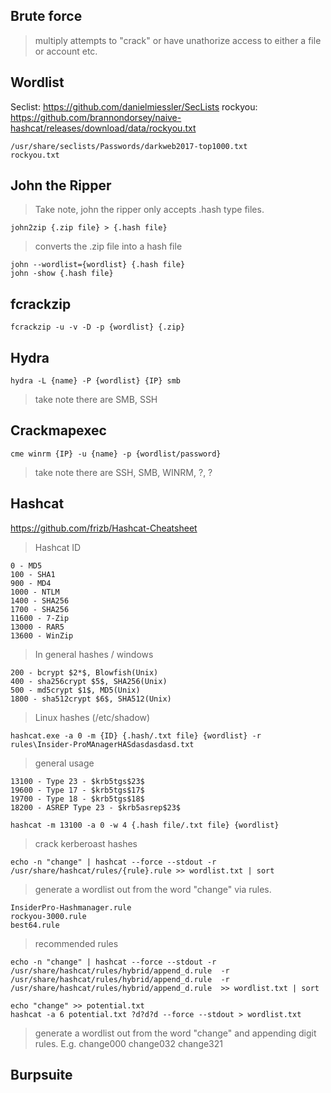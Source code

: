 ## Brute force 
> multiply attempts to "crack" or have unathorize access to either a file or account etc. 

## Wordlist
Seclist: https://github.com/danielmiessler/SecLists
rockyou: https://github.com/brannondorsey/naive-hashcat/releases/download/data/rockyou.txt

```
/usr/share/seclists/Passwords/darkweb2017-top1000.txt
rockyou.txt
```


## John the Ripper
> Take note, john the ripper only accepts .hash type files. 

```
john2zip {.zip file} > {.hash file}
```
> converts the .zip file into a hash file 

```
john --wordlist={wordlist} {.hash file}
john -show {.hash file}
```

## fcrackzip
```
fcrackzip -u -v -D -p {wordlist} {.zip}
```
## Hydra
```
hydra -L {name} -P {wordlist} {IP} smb
```
> take note there are SMB, SSH

## Crackmapexec 
```
cme winrm {IP} -u {name} -p {wordlist/password}
```
> take note there are SSH, SMB, WINRM, ?, ?

## Hashcat 

https://github.com/frizb/Hashcat-Cheatsheet

> Hashcat ID
```
0 - MD5
100 - SHA1
900 - MD4
1000 - NTLM
1400 - SHA256
1700 - SHA256
11600 - 7-Zip
13000 - RAR5
13600 - WinZip
```
> In general hashes / windows

```
200 - bcrypt $2*$, Blowfish(Unix)
400 - sha256crypt $5$, SHA256(Unix)
500 - md5crypt $1$, MD5(Unix)
1800 - sha512crypt $6$, SHA512(Unix)

```
> Linux hashes (/etc/shadow)

```
hashcat.exe -a 0 -m {ID} {.hash/.txt file} {wordlist} -r rules\Insider-ProMAnagerHASdasdasdasd.txt
```
> general usage
```
13100 - Type 23 - $krb5tgs$23$
19600 - Type 17 - $krb5tgs$17$
19700 - Type 18 - $krb5tgs$18$
18200 - ASREP Type 23 - $krb5asrep$23$

hashcat -m 13100 -a 0 -w 4 {.hash file/.txt file} {wordlist}
```
> crack kerberoast hashes

```
echo -n "change" | hashcat --force --stdout -r /usr/share/hashcat/rules/{rule}.rule >> wordlist.txt | sort
```
> generate a wordlist out from the word "change" via rules.
```
InsiderPro-Hashmanager.rule
rockyou-3000.rule
best64.rule
```
> recommended rules
```
echo -n "change" | hashcat --force --stdout -r /usr/share/hashcat/rules/hybrid/append_d.rule  -r /usr/share/hashcat/rules/hybrid/append_d.rule  -r /usr/share/hashcat/rules/hybrid/append_d.rule  >> wordlist.txt | sort

echo "change" >> potential.txt
hashcat -a 6 potential.txt ?d?d?d --force --stdout > wordlist.txt
```
> generate a wordlist out from the word "change" and appending digit rules. E.g. change000 change032 change321

## Burpsuite




